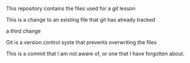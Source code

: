 This repository contains the files used for a git lesson

This is a change to an existing file that git has already tracked

a third change

Git is a version control syste that prevents overwriting the files

This is a commit that I am not aware of, or one that I have forgotten about.

